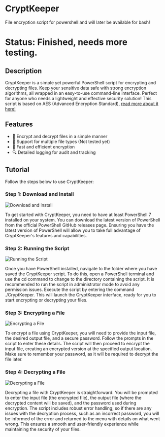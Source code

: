 # CryptKeeper
File encryption script for powershell and will later be available for bash!

# Status: Finished, needs more testing.

## Description
CryptKeeper is a simple yet powerful PowerShell script for encrypting and decrypting files. Keep your sensitive data safe with strong encryption algorithms, all wrapped in an easy-to-use command-line interface. Perfect for anyone who needs a lightweight and effective security solution! This script is based on AES (Advanced Encryption Standard), [read more about it here!](https://de.wikipedia.org/wiki/Advanced_Encryption_Standard)

## Features
- 🔐 Encrypt and decrypt files in a simple manner
- 📁 Support for multiple file types (Not tested yet)
- 🚀 Fast and efficient encryption
- 🔍 Detailed logging for audit and tracking

## Tutorial
Follow the steps below to use CryptKeeper:

### Step 1: Download and Install
![Download and Install](/images/)

To get started with CryptKeeper, you need to have at least PowerShell 7 installed on your system. You can download the latest version of PowerShell from the official PowerShell GitHub releases page. Ensuring you have the latest version of PowerShell will allow you to take full advantage of CryptKeeper's features and capabilities.

### Step 2: Running the Script
![Running the Script](/images/)

Once you have PowerShell installed, navigate to the folder where you have saved the CryptKeeper script. To do this, open a PowerShell terminal and use the cd command to change to the directory containing the script. It is recommended to run the script in administrator mode to avoid any permission issues. Execute the script by entering the command ./CryptKeeper. This will launch the CryptKeeper interface, ready for you to start encrypting or decrypting your files.

### Step 3: Encrypting a File
![Encrypting a File](/images/)

To encrypt a file using CryptKeeper, you will need to provide the input file, the desired output file, and a secure password. Follow the prompts in the script to enter these details. The script will then proceed to encrypt the input file, creating an encrypted version at the specified output location. Make sure to remember your password, as it will be required to decrypt the file later.

### Step 4: Decrypting a File
![Decrypting a File](/images/)

Decrypting a file with CryptKeeper is straightforward. You will be prompted to enter the input file (the encrypted file), the output file (where the decrypted content will be saved), and the password used during encryption. The script includes robust error handling, so if there are any issues with the decryption process, such as an incorrect password, you will be informed of the error and returned to the menu with details on what went wrong. This ensures a smooth and user-friendly experience while maintaining the security of your files.
